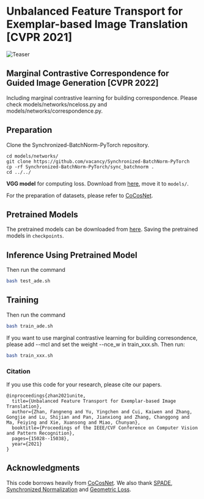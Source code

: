 # Unbalanced Feature Transport for Exemplar-based Image Translation [CVPR 2021]
![Teaser](teaser.png)

## Marginal Contrastive Correspondence for Guided Image Generation [CVPR 2022]
Including marginal contrastive learning for building correspondence. Please check models/networks/nceloss.py and models/networks/correspondence.py.

## Preparation
Clone the Synchronized-BatchNorm-PyTorch repository.
```
cd models/networks/
git clone https://github.com/vacancy/Synchronized-BatchNorm-PyTorch
cp -rf Synchronized-BatchNorm-PyTorch/sync_batchnorm .
cd ../../
```

**VGG model** for computing loss. Download from [here](https://drive.google.com/file/d/1fp7DAiXdf0Ay-jANb8f0RHYLTRyjNv4m/view?usp=sharing), move it to `models/`.

For the preparation of datasets, please refer to [CoCosNet](https://github.com/microsoft/CoCosNet).

## Pretrained Models
The pretrained models can be downloaded from [here](https://drive.google.com/file/d/1Z8B3fdU_suB8dJswR-QPwh-eZfkxSP7F/view?usp=sharing). Saving the pretrained models in `checkpoints`.

## Inference Using Pretrained Model
Then run the command 
````bash
bash test_ade.sh
````

## Training
Then run the command 
````bash
bash train_ade.sh
````

If you want to use marginal contrastive learning for building corresondence, please add --mcl and set the weight --nce_w in train_xxx.sh. Then run:
````bash
bash train_xxx.sh
````

### Citation
If you use this code for your research, please cite our papers.
```
@inproceedings{zhan2021unite,
  title={Unbalanced Feature Transport for Exemplar-based Image Translation},
  author={Zhan, Fangneng and Yu, Yingchen and Cui, Kaiwen and Zhang, Gongjie and Lu, Shijian and Pan, Jianxiong and Zhang, Changgong and Ma, Feiying and Xie, Xuansong and Miao, Chunyan},
  booktitle={Proceedings of the IEEE/CVF Conference on Computer Vision and Pattern Recognition},
  pages={15028--15038},
  year={2021}
}
```

## Acknowledgments
This code borrows heavily from [CoCosNet](https://github.com/microsoft/CoCosNet). We also thank [SPADE](https://github.com/NVlabs/SPADE), [Synchronized Normalization](https://github.com/vacancy/Synchronized-BatchNorm-PyTorch) and [Geometric Loss](https://www.kernel-operations.io/geomloss/).
